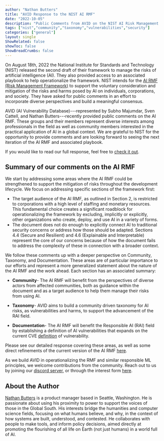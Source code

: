```yaml
---
author: "Nathan Butters"
title: "AVID Response to the NIST AI RMF"
date: "2022-10-05"
description: "Public Comments from AVID on the NIST AI Risk Management Framework"
tags: ["nist","community","taxonomy","vulnerabilities","security"]
categories: ["general"]
layout: single
ShowRelated: false
showToc: false
ShowBreadCrumbs: false
---
```


On August 18th, 2022 the National Institute for Standards and Technology (NIST) released the second draft of their framework to manage the risks of artificial intelligence (AI). They also provided access to an associated playbook to help operationalize the framework. NIST intends for the [AI RMF (Risk Management Framework)](https://www.nist.gov/itl/ai-risk-management-framework) to support the voluntary consideration and mitigation of the risks and harms posed by AI on individuals, corporations, and society. They have asked for public comments in an effort to incorporate diverse perspectives and build a meaningful consensus. 

AVID (AI Vulnerability Database)---represented by Subho Majumdar, Sven Cattell, and Nathan Butters---recently provided public comments on the AI RMF. These groups and their members represent diverse interests among professionals in the field as well as community members interested in the practical application of AI in a global context. We are grateful to NIST for the opportunity to provide comments and are looking forward to seeing the next iteration of the AI RMF and associated playbook. 

If you would like to read our full response, feel free to [check it out](../../misc/nist-rmf-response-full). 

## Summary of our comments on the AI RMF
We start by addressing some areas where the AI RMF could be strengthened to support the mitigation of risks throughout the development lifecycle. We focus on addressing specific sections of the framework first:

- The target audience of the AI RMF, as outlined in Section 2, is restricted to corporations with a high level of staffing and monetary resources. This fundamental choice creates a significant roadblock for operationalizing the framework by excluding, implicitly or explicitly, other organizations who create, deploy, and use AI in a variety of forms. 
- The document does not do enough to explicitly connect AI to traditional security concerns or address how those should be adapted. Sections 4.4 (Secure and Resilient) and 4.6 (Explainable and Interpretable) represent the core of our concerns because of how the document fails to address the complexity of these in connection with a broader context.

We follow these comments up with a deeper perspective on Community, Taxonomy, and Documentation. These areas are of particular importance to our efforts and represent a more generalized statement about the nature of the AI RMF and the work ahead. Each section has an associated summary:

- **Community**- The AI RMF will benefit from the perspectives of diverse actors from affected communities, both as guidance within the document and as a target audience to help them manage their risks from using AI.

- **Taxonomy**- AVID aims to build a community driven taxonomy for AI risks, as vulnerabilities and harms, to support the advancement of the RAI field. 

- **Documentation**- The AI RMF will benefit the Responsible AI (RAI) field by establishing a definition of AI vulnerabilities that expands on the current CVE [definition](https://nvd.nist.gov/vuln) of vulnerability.

Please see our detailed response covering these areas, as well as some direct refinements of the current version of the AI RMF [here](../../misc/nist-rmf-response-full).


As we build AVID in operationalizing the RMF and similar responsible ML principles, we welcome contributions from the community. Reach out to us by joining 
our [discord server](https://discord.gg/FcXYZzmv3T), or through the interest form [here](https://www.avidml.org/get-involved).

## About the Author
[Nathan Butters](https://www.linkedin.com/in/nathanbutters/) is a product manager based in Seattle, Washington. He is passionate about using his proximity to power to support the voices of those in the Global South. His interests bridge the humanities and computer science fields, focusing on what humans believe, and why, in the context of how systems are built, understood, and contested. He collaborates with people to make tools, and inform policy decisions, aimed directly at promoting the flourishing of all life on Earth (not just humans) in a world full of AI.